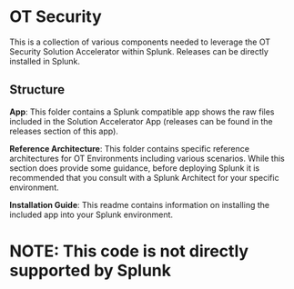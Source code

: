 # OT Security

This is a collection of various components needed to leverage the OT Security Solution Accelerator within Splunk.  Releases can be directly installed in Splunk.

## Structure

**App**:  This folder contains a Splunk compatible app shows the raw files included in the Solution Accelerator App (releases can be found in the releases section of this app).

**Reference Architecture**:  This folder contains specific reference architectures for OT Environments including various scenarios.  While this section does provide some guidance, before deploying Splunk it is recommended that you consult with a Splunk Architect for your specific environment.

**Installation Guide**:  This readme contains information on installing the included app into your Splunk environment.

# NOTE:  This code is not directly supported by Splunk

